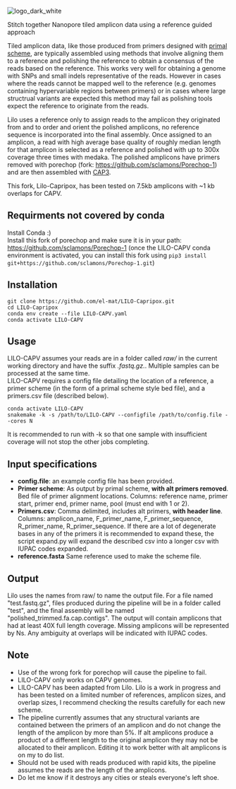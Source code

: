 ![logo_dark_white](https://user-images.githubusercontent.com/12270542/136858030-a9df2ec0-90af-472e-91f5-b7a224dd7289.png)


Stitch together Nanopore tiled amplicon data using a reference guided approach

Tiled amplicon data, like those produced from primers designed with [primal scheme](https://github.com/aresti/primalscheme), are typically assembled using methods that involve aligning them to a reference and polishing the reference to obtain a consensus of the reads based on the reference. This works very well for obtaining a genome with SNPs and small indels representative of the reads. However in cases where the reads cannot be mapped well to the reference (e.g. genomes containing hypervariable regions between primers) or in cases where large structrual variants are expected this method may fail as polishing tools expect the reference to originate from the reads.

Lilo uses a reference only to assign reads to the amplicon they originated from and to order and orient the polished amplicons, no reference sequence is incorporated into the final assembly. Once assigned to an amplicon, a read with high average base quality of roughly median length for that amplicon is selected as a reference and polished with up to 300x coverage three times with medaka. The polished amplicons have primers removed with porechop (fork: https://github.com/sclamons/Porechop-1) and are then assembled with [CAP3](https://faculty.sites.iastate.edu/xqhuang/cap3-and-pcap-sequence-and-genome-assembly-programs). 

This fork, Lilo-Capripox, has been tested on 7.5kb amplicons with ~1 kb overlaps for CAPV.

## Requirments not covered by conda
Install Conda :)   
Install this fork of porechop and make sure it is in your path:
https://github.com/sclamons/Porechop-1 (once the LILO-CAPV conda environment is activated, you can install this fork using ``` pip3 install git+https://github.com/sclamons/Porechop-1.git ```)

## Installation
```
git clone https://github.com/el-mat/LILO-Capripox.git
cd LILO-Capripox
conda env create --file LILO-CAPV.yaml 
conda activate LILO-CAPV
```

## Usage
LILO-CAPV assumes your reads are in a folder called *raw/* in the current working directory and have the suffix *.fastq.gz.*. Multiple samples can be processed at the same time.  
LILO-CAPV requires a config file detailing the location of a reference, a primer scheme (in the form of a primal scheme style bed file), and a primers.csv file (described below). 
```
conda activate LILO-CAPV
snakemake -k -s /path/to/LILO-CAPV --configfile /path/to/config.file --cores N
```
It is recommended to run with -k so that one sample with insufficient coverage will not stop the other jobs completing.
## Input specifications
* **config.file**: an example config file has been provided.  
* **Primer scheme**: As output by primal scheme, **with alt primers removed**. Bed file of primer alignment locations. Columns: reference name, primer start, primer end, primer name, pool (must end with 1 or 2).  
* **Primers.csv**: Comma delimited, includes alt primers, **with header line**. Columns: amplicon_name, F_primer_name, F_primer_sequence, R_primer_name, R_primer_sequence. If there are a lot of degenerate bases in any of the primers it is recommended to expand these, the script expand.py will expand the described csv into a longer csv with IUPAC codes expanded.
* **reference.fasta** Same reference used to make the scheme file.

## Output
Lilo uses the names from raw/ to name the output file. For a file named "test.fastq.gz", files produced during the pipeline will be in a folder called "test", and the final assembly will be named "polished_trimmed.fa.cap.contigs". The output will contain amplicons that had at least 40X full length coverage. Missing amplicons will be represented by Ns. Any ambiguity at overlaps will be indicated with IUPAC codes.

## Note
* Use of the wrong fork for porechop will cause the pipeline to fail.  
* LILO-CAPV only works on CAPV genomes.
* LILO-CAPV has been adapted from Lilo. Lilo is a work in progress and has been tested on a limited number of references, amplicon sizes, and overlap sizes, I recommend checking the results carefully for each new scheme.    
* The pipeline currently assumes that any structural variants are contained between the primers of an amplicon and do not change the length of the amplicon by more than 5%. If alt amplicons produce a product of a different length to the original amplicon they may not be allocated to their amplicon. Editing it to work better with alt amplicons is on my to do list.  
* Should not be used with reads produced with rapid kits, the pipeline assumes the reads are the length of the amplicons.
* Do let me know if it destroys any cities or steals everyone's left shoe.
